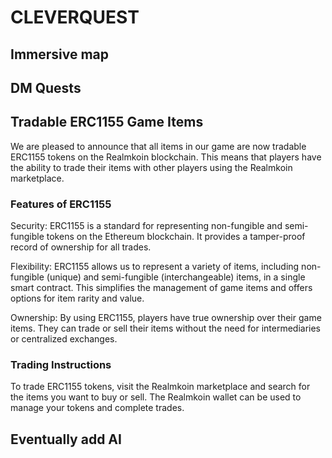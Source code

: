 # CLEVERQUEST

## Immersive map

## DM Quests

## Tradable ERC1155 Game Items
We are pleased to announce that all items in our game are now tradable ERC1155 tokens on the Realmkoin blockchain. This means that players have the ability to trade their items with other players using the Realmkoin marketplace.

### Features of ERC1155
Security: ERC1155 is a standard for representing non-fungible and semi-fungible tokens on the Ethereum blockchain. It provides a tamper-proof record of ownership for all trades.

Flexibility: ERC1155 allows us to represent a variety of items, including non-fungible (unique) and semi-fungible (interchangeable) items, in a single smart contract. This simplifies the management of game items and offers options for item rarity and value.

Ownership: By using ERC1155, players have true ownership over their game items. They can trade or sell their items without the need for intermediaries or centralized exchanges.

### Trading Instructions
To trade ERC1155 tokens, visit the Realmkoin marketplace and search for the items you want to buy or sell. The Realmkoin wallet can be used to manage your tokens and complete trades.





## Eventually add AI